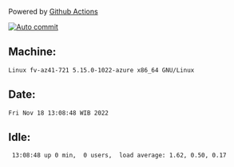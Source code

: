 Powered by [Github Actions](https://github.com/features/actions)

[![Auto commit](https://github.com/hiage/workstation/workflows/Auto%20commit/badge.svg)](https://github.com/hiage/workstation/actions?query=workflow%3A%22Auto+commit%22)

## Machine:
```
Linux fv-az41-721 5.15.0-1022-azure x86_64 GNU/Linux
```
## Date:
```
Fri Nov 18 13:08:48 WIB 2022
```
## Idle:
```
 13:08:48 up 0 min,  0 users,  load average: 1.62, 0.50, 0.17
```
